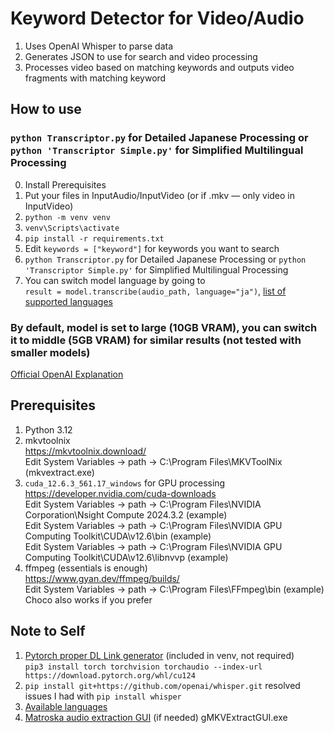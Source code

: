 # Keyword Detector for Video/Audio
1. Uses OpenAI Whisper to parse data
2. Generates JSON to use for search and video processing
3. Processes video based on matching keywords and outputs video fragments with matching keyword

## How to use
### `python Transcriptor.py` for Detailed Japanese Processing or `python 'Transcriptor Simple.py'` for Simplified Multilingual Processing
0. Install Prerequisites
1. Put your files in InputAudio/InputVideo (or if .mkv — only video in InputVideo)
2. `python -m venv venv`
3. `venv\Scripts\activate`
4. `pip install -r requirements.txt`
5. Edit `keywords = ["keyword"]` for keywords you want to search
6. `python Transcriptor.py` for Detailed Japanese Processing or `python 'Transcriptor Simple.py'` for Simplified Multilingual Processing
7. You can switch model language by going to \
 `result = model.transcribe(audio_path, language="ja")`, [list of supported languages](https://github.com/openai/whisper/blob/main/whisper/tokenizer.py) 
### By default, model is set to large (10GB VRAM), you can switch it to middle (5GB VRAM)  for similar results (not tested with smaller models)
[Official OpenAI Explanation](https://github.com/openai/whisper?tab=readme-ov-file#available-models-and-languages)


## Prerequisites
1. Python 3.12
2. mkvtoolnix \
https://mkvtoolnix.download/ \
Edit System Variables -> path -> C:\Program Files\MKVToolNix (mkvextract.exe)
3. `cuda_12.6.3_561.17_windows` for GPU processing \
https://developer.nvidia.com/cuda-downloads \
Edit System Variables -> path -> C:\Program Files\NVIDIA Corporation\Nsight Compute 2024.3.2 (example) \
Edit System Variables -> path -> C:\Program Files\NVIDIA GPU Computing Toolkit\CUDA\v12.6\bin (example) \
Edit System Variables -> path -> C:\Program Files\NVIDIA GPU Computing Toolkit\CUDA\v12.6\libnvvp (example)
4. ffmpeg (essentials is enough) \
https://www.gyan.dev/ffmpeg/builds/ \
Edit System Variables -> path -> C:\Program Files\FFmpeg\bin (example) \
Choco also works if you prefer

## Note to Self
1. [Pytorch proper DL Link generator](https://pytorch.org/get-started/locally/#with-cuda-1) (included in venv, not required) \
`pip3 install torch torchvision torchaudio --index-url https://download.pytorch.org/whl/cu124`
2. `pip install git+https://github.com/openai/whisper.git` resolved issues I had with `pip install whisper`
3. [Available languages](https://github.com/openai/whisper/blob/main/whisper/tokenizer.py)
4. [Matroska audio extraction GUI](http://forum.doom9.org/showthread.php?t=170249) (if needed) gMKVExtractGUI.exe 